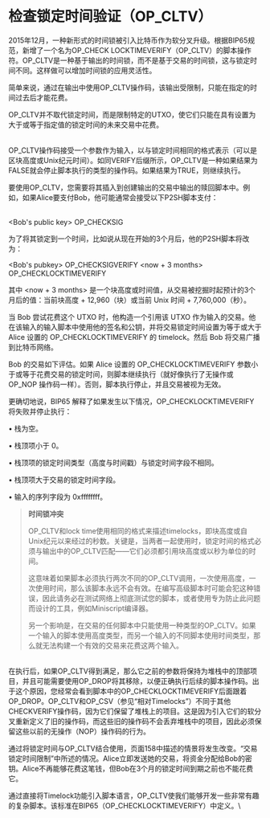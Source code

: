 # 检查锁定时间验证（OP\_CLTV）

2015年12月，一种新形式的时间锁被引入比特币作为软分叉升级。根据BIP65规范，新增了一个名为OP\_CHECK LOCKTIMEVERIFY（OP\_CLTV）的脚本操作符。OP\_CLTV是一种基于输出的时间锁，而不是基于交易的时间锁，这与锁定时间不同。这样做可以增加时间锁的应用灵活性。

简单来说，通过在输出中使用OP\_CLTV操作码，该输出受限制，只能在指定的时间过去后才能花费。

OP\_CLTV并不取代锁定时间，而是限制特定的UTXO，使它们只能在具有设置为大于或等于指定值的锁定时间的未来交易中花费。

\
OP\_CLTV操作码接受一个参数作为输入，以与锁定时间相同的格式表示（可以是区块高度或Unix纪元时间）。如同VERIFY后缀所示，OP\_CLTV是一种如果结果为FALSE就会停止脚本执行的类型的操作码。如果结果为TRUE，则继续执行。

要使用OP\_CLTV，您需要将其插入到创建输出的交易中输出的赎回脚本中。例如，如果Alice要支付Bob，他可能通常会接受以下P2SH脚本支付：

\
\<Bob's public key> OP\_CHECKSIG

为了将其锁定到一个时间，比如说从现在开始的3个月后，他的P2SH脚本将改为：

\<Bob's pubkey> OP\_CHECKSIGVERIFY \<now + 3 months> OP\_CHECKLOCKTIMEVERIFY

其中 \<now + 3 months> 是一个块高度或时间值，从交易被挖掘时起预计的3个月后的值：当前块高度 + 12,960（块）或当前 Unix 时间 + 7,760,000（秒）。

当 Bob 尝试花费这个 UTXO 时，他构造一个引用该 UTXO 作为输入的交易。他在该输入的输入脚本中使用他的签名和公钥，并将交易锁定时间设置为等于或大于 Alice 设置的 OP\_CHECKLOCKTIMEVERIFY 的 timelock。然后 Bob 将交易广播到比特币网络。&#x20;

Bob 的交易如下评估。如果 Alice 设置的 OP\_CHECKLOCKTIMEVERIFY 参数小于或等于花费交易的锁定时间，则脚本继续执行（就好像执行了无操作或 OP\_NOP 操作码一样）。否则，脚本执行停止，并且交易被视为无效。&#x20;

更确切地说，BIP65 解释了如果发生以下情况，OP\_CHECKLOCKTIMEVERIFY 将失败并停止执行：&#x20;

• 栈为空。&#x20;

• 栈顶项小于 0。&#x20;

• 栈顶项的锁定时间类型（高度与时间戳）与锁定时间字段不相同。&#x20;

• 栈顶项大于交易的锁定时间字段。&#x20;

• 输入的序列字段为 0xffffffff。

> **时间锁冲突**
>
> OP\_CLTV和lock time使用相同的格式来描述timelocks，即块高度或自Unix纪元以来经过的秒数。关键是，当两者一起使用时，锁定时间的格式必须与输出中的OP\_CLTV匹配——它们必须都引用块高度或以秒为单位的时间。
>
> 这意味着如果脚本必须执行两次不同的OP\_CLTV调用，一次使用高度，一次使用时间，那么该脚本永远不会有效。在编写高级脚本时可能会犯这种错误，因此请务必在测试网络上彻底测试您的脚本，或者使用专为防止此问题而设计的工具，例如Miniscript编译器。
>
> 另一个影响是，在交易的任何脚本中只能使用一种类型的OP\_CLTV。如果一个输入的脚本使用高度类型，而另一个输入的不同脚本使用时间类型，那么就无法构建一个有效的交易来花费这两个输入。

\
在执行后，如果OP\_CLTV得到满足，那么它之前的参数将保持为堆栈中的顶部项目，并且可能需要使用OP\_DROP将其移除，以便正确执行后续的脚本操作码。出于这个原因，您经常会看到脚本中的OP\_CHECKLOCKTIMEVERIFY后面跟着OP\_DROP。OP\_CLTV和OP\_CSV（参见“相对Timelocks”）不同于其他CHECKVERIFY操作码，因为它们保留了堆栈上的项目。这是因为引入它们的软分叉重新定义了旧的操作码，而这些旧的操作码不会丢弃堆栈中的项目，因此必须保留这些以前的无操作（NOP）操作码的行为。

通过将锁定时间与OP\_CLTV结合使用，页面158中描述的情景将发生改变。“交易锁定时间限制”中所述的情况。Alice立即发送她的交易，将资金分配给Bob的密钥。Alice不再能够花费这笔钱，但Bob在3个月的锁定时间到期之前也不能花费它。

通过直接将Timelock功能引入脚本语言，OP\_CLTV使我们能够开发一些非常有趣的复杂脚本。该标准在BIP65（OP\_CHECKLOCKTIMEVERIFY）中定义。\
